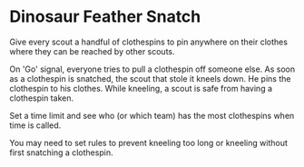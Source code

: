 # Dinosaur Feather Snatch

Give every scout a handful of clothespins to pin anywhere on their clothes where they can be reached by other scouts.

On 'Go' signal, everyone tries to pull a clothespin off someone else. As soon as a clothespin is snatched, the scout that stole it kneels down. He pins the clothespin to his clothes. While kneeling, a scout is safe from having a clothespin taken.

Set a time limit and see who (or which team) has the most clothespins when time is called.

You may need to set rules to prevent kneeling too long or kneeling without first snatching a clothespin.
